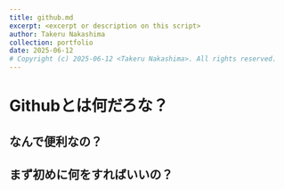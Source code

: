 ```yaml
---
title: github.md
excerpt: <excerpt or description on this script>
author: Takeru Nakashima
collection: portfolio
date: 2025-06-12
# Copyright (c) 2025-06-12 <Takeru Nakashima>. All rights reserved.
---
```


# Githubとは何だろな？


## なんで便利なの？


## まず初めに何をすればいいの？
